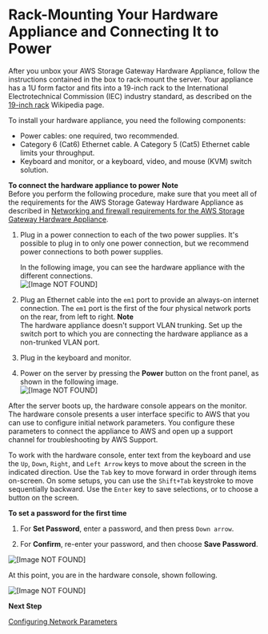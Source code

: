 # Rack\-Mounting Your Hardware Appliance and Connecting It to Power<a name="appliance-rack-mount"></a>

After you unbox your AWS Storage Gateway Hardware Appliance, follow the instructions contained in the box to rack\-mount the server\. Your appliance has a 1U form factor and fits into a 19\-inch rack to the International Electrotechnical Commission \(IEC\) industry standard, as described on the [19\-inch rack](https://en.wikipedia.org/wiki/19-inch_rack) Wikipedia page\.

To install your hardware appliance, you need the following components:
+ Power cables: one required, two recommended\.
+ Category 6 \(Cat6\) Ethernet cable\. A Category 5 \(Cat5\) Ethernet cable limits your throughput\.
+ Keyboard and monitor, or a keyboard, video, and mouse \(KVM\) switch solution\.

**To connect the hardware appliance to power**
**Note**  
Before you perform the following procedure, make sure that you meet all of the requirements for the AWS Storage Gateway Hardware Appliance as described in [Networking and firewall requirements for the AWS Storage Gateway Hardware Appliance](Requirements.md#appliance-network-requirements)\.

1. Plug in a power connection to each of the two power supplies\. It's possible to plug in to only one power connection, but we recommend power connections to both power supplies\.

   In the following image, you can see the hardware appliance with the different connections\.  
![\[Image NOT FOUND\]](http://docs.aws.amazon.com/storagegateway/latest/userguide/images/ApplianceBack.png)  
  


1. Plug an Ethernet cable into the `em1` port to provide an always\-on internet connection\. The `em1` port is the first of the four physical network ports on the rear, from left to right\.
**Note**  
The hardware appliance doesn't support VLAN trunking\. Set up the switch port to which you are connecting the hardware appliance as a non\-trunked VLAN port\.

1. Plug in the keyboard and monitor\.

1. Power on the server by pressing the **Power** button on the front panel, as shown in the following image\.  
![\[Image NOT FOUND\]](http://docs.aws.amazon.com/storagegateway/latest/userguide/images/ApplianceFront.png)  
  


After the server boots up, the hardware console appears on the monitor\. The hardware console presents a user interface specific to AWS that you can use to configure initial network parameters\. You configure these parameters to connect the appliance to AWS and open up a support channel for troubleshooting by AWS Support\.

To work with the hardware console, enter text from the keyboard and use the `Up`, `Down`, `Right`, and `Left Arrow` keys to move about the screen in the indicated direction\. Use the `Tab` key to move forward in order through items on\-screen\. On some setups, you can use the `Shift+Tab` keystroke to move sequentially backward\. Use the `Enter` key to save selections, or to choose a button on the screen\.

**To set a password for the first time**

1. For **Set Password**, enter a password, and then press `Down arrow`\.

1. For **Confirm**, re\-enter your password, and then choose **Save Password**\.

![\[Image NOT FOUND\]](http://docs.aws.amazon.com/storagegateway/latest/userguide/images/ApplianceSetPassword.png)





At this point, you are in the hardware console, shown following\.

![\[Image NOT FOUND\]](http://docs.aws.amazon.com/storagegateway/latest/userguide/images/ApplianceHardwareConsole.png)





**Next Step**

[Configuring Network Parameters](appliance-configure-network.md)